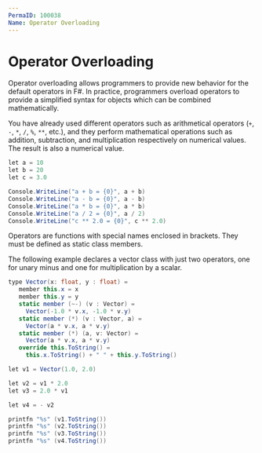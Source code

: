 ```yaml
---
PermaID: 100038
Name: Operator Overloading 
---
```


# Operator Overloading

Operator overloading allows programmers to provide new behavior for the default operators in F#. In practice, programmers overload operators to provide a simplified syntax for objects which can be combined mathematically.

You have already used different operators such as arithmetical operators (`+`, `-`, `*`, `/`, `%`, `**`, etc.), and they perform mathematical operations such as addition, subtraction, and multiplication respectively on numerical values. The result is also a numerical value.

```csharp
let a = 10
let b = 20
let c = 3.0

Console.WriteLine("a + b = {0}", a + b)
Console.WriteLine("a - b = {0}", a - b)
Console.WriteLine("a * b = {0}", a * b)
Console.WriteLine("a / 2 = {0}", a / 2)
Console.WriteLine("c ** 2.0 = {0}", c ** 2.0)
```

Operators are functions with special names enclosed in brackets. They must be defined as static class members. 

The following example declares a vector class with just two operators, one for unary minus and one for multiplication by a scalar.

```csharp
type Vector(x: float, y : float) =
   member this.x = x
   member this.y = y
   static member (~-) (v : Vector) =
     Vector(-1.0 * v.x, -1.0 * v.y)
   static member (*) (v : Vector, a) =
     Vector(a * v.x, a * v.y)
   static member (*) (a, v: Vector) =
     Vector(a * v.x, a * v.y)
   override this.ToString() =
     this.x.ToString() + " " + this.y.ToString()

let v1 = Vector(1.0, 2.0)

let v2 = v1 * 2.0
let v3 = 2.0 * v1

let v4 = - v2

printfn "%s" (v1.ToString())
printfn "%s" (v2.ToString())
printfn "%s" (v3.ToString())
printfn "%s" (v4.ToString())
```
